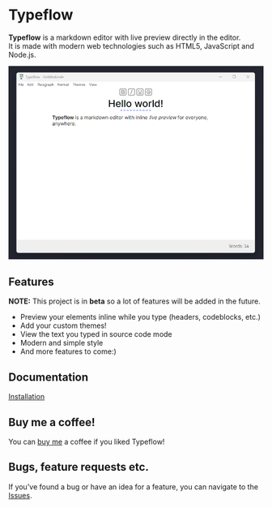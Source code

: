 # Typeflow

**Typeflow** is a markdown editor with live preview directly in the editor.  
It is made with modern web technologies such as HTML5, JavaScript and Node.js.

![Typeflow Screenshot](typeflow-screenshot.png)

## Features

**NOTE:** This project is in **beta** so a lot of features will be added in the future.

-   Preview your elements inline while you type (headers, codeblocks, etc.)
-   Add your custom themes!
-   View the text you typed in source code mode
-   Modern and simple style
-   And more features to come:)

## Documentation
[Installation](https://github.com/L33dy/typeflow/blob/master/docs/installation.md)

## Buy me a coffee!
You can [buy me](https://buymeacoffee.com/l33dy) a coffee if you liked Typeflow!

## Bugs, feature requests etc.
If you've found a bug or have an idea for a feature, you can navigate to the [Issues](https://github.com/L33dy/typeflow/issues).
